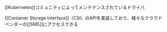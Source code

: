 [[Kubernetes]]コミュニティによってメンテナンスされているドライバ

[[Container Storage Interface]]（CSI）のAPIを実装しており、様々なクラウドベンダーの[[SMS]]にアクセスできる